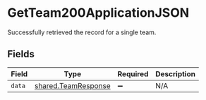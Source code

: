 # GetTeam200ApplicationJSON

Successfully retrieved the record for a single team.


## Fields

| Field                                                      | Type                                                       | Required                                                   | Description                                                |
| ---------------------------------------------------------- | ---------------------------------------------------------- | ---------------------------------------------------------- | ---------------------------------------------------------- |
| `data`                                                     | [shared.TeamResponse](../../models/shared/teamresponse.md) | :heavy_minus_sign:                                         | N/A                                                        |